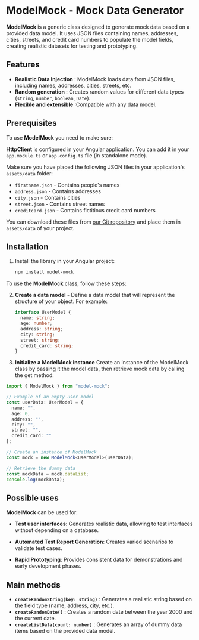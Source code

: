 # ModelMock - Mock Data Generator

**ModelMock** is a generic class designed to generate mock data based on a provided data model. It uses JSON files containing names, addresses, cities, streets, and credit card numbers to populate the model fields, creating realistic datasets for testing and prototyping.

## Features

- **Realistic Data Injection** : ModelMock loads data from JSON files, including names, addresses, cities, streets, etc.
- **Random generation** : Creates random values ​​for different data types (`string`, `number`, `boolean`, `Date`).
- **Flexible and extensible** :Compatible with any data model.

## Prerequisites

To use **ModelMock** you need to make sure:

**HttpClient** is configured in your Angular application. You can add it in your `app.module.ts` or `app.config.ts` file (in standalone mode).


Make sure you have placed the following JSON files in your application's `assets/data` folder:

- `firstname.json` - Contains people's names
- `address.json` - Contains addresses
- `city.json` - Contains cities
- `street.json` - Contains street names
- `creditcard.json` - Contains fictitious credit card numbers

You can download these files from [our Git repository](https://github.com/lemu94/modelMock/tree/master/projects/model-mock/src/data) and place them in `assets/data` of your project.

## Installation

1. Install the library in your Angular project:

   ```bash
   npm install model-mock

To use the **ModelMock** class, follow these steps:

2. **Create a data model** - Define a data model that will represent the structure of your object. For example:


   ```typescript
   interface UserModel {
     name: string;
     age: number;
     address: string;
     city: string;
     street: string;
     credit_card: string;
   }
   ```
3. **Initialize a ModelMock instance**
Create an instance of the ModelMock class by passing it the model data, then retrieve mock data by calling the get method:

```typescript
import { ModelMock } from "model-mock";

// Example of an empty user model
const userData: UserModel = {
  name: "",
  age: 0,
  address: "",
  city: "",
  street: "",
  credit_card: ""
};

// Create an instance of ModelMock
const mock = new ModelMock<UserModel>(userData);

// Retrieve the dummy data
const mockData = mock.dataList;
console.log(mockData);
```
## Possible uses

**ModelMock** can be used for:

- **Test user interfaces**: Generates realistic data, allowing to test interfaces without depending on a database.

- **Automated Test Report Generation**: Creates varied scenarios to validate test cases.
- **Rapid Prototyping**: Provides consistent data for demonstrations and early development phases.

## Main methods

- **`createRandomString(key: string)`** : Generates a realistic string based on the field type (name, address, city, etc.).
- **`createRandomDate()`** : Creates a random date between the year 2000 and the current date.
- **`createListData(count: number)`** : Generates an array of dummy data items based on the provided data model.
